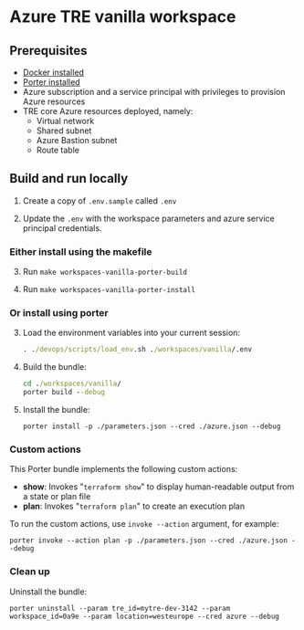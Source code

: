 # Azure TRE vanilla workspace

## Prerequisites

* [Docker installed](https://docs.docker.com/get-docker/)
* [Porter installed](https://porter.sh/install)
* Azure subscription and a service principal with privileges to provision Azure resources
* TRE core Azure resources deployed, namely:
  * Virtual network
  * Shared subnet
  * Azure Bastion subnet
  * Route table

## Build and run locally

1. Create a copy of `.env.sample` called `.env`

1. Update the `.env` with the workspace parameters and azure service principal credentials.

### Either install using the makefile

3. Run `make workspaces-vanilla-porter-build`

4. Run `make workspaces-vanilla-porter-install`

### Or install using porter

3. Load the environment variables into your current session:

    ```cmd
    . ./devops/scripts/load_env.sh ./workspaces/vanilla/.env 
    ```

4. Build the bundle:

    ```cmd
    cd ./workspaces/vanilla/
    porter build --debug
    ```

5. Install the bundle:

    ```plaintext
    porter install -p ./parameters.json --cred ./azure.json --debug
    ```

### Custom actions

This Porter bundle implements the following custom actions:

* **show**: Invokes "`terraform show`" to display human-readable output from a state or plan file
* **plan**: Invokes "`terraform plan`" to create an execution plan

To run the custom actions, use `invoke --action` argument, for example:

```plaintext
porter invoke --action plan -p ./parameters.json --cred ./azure.json --debug
```

### Clean up

Uninstall the bundle:

```plaintext
porter uninstall --param tre_id=mytre-dev-3142 --param workspace_id=0a9e --param location=westeurope --cred azure --debug
```
